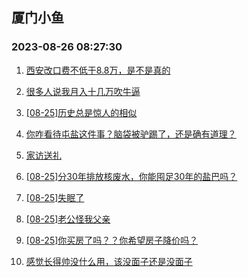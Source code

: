 ## 厦门小鱼 
### 2023-08-26 08:27:30

1. [西安改口费不低于8.8万，是不是真的](http://bbs.xmfish.com/read-htm-tid-18060282.html)

2. [很多人说我月入十几万吹牛逼](http://bbs.xmfish.com/read-htm-tid-18060296.html)

3. [[08-25]历史总是惊人的相似](http://bbs.xmfish.com/read-htm-tid-18060203.html)

4. [你咋看待屯盐这件事？脑袋被驴踢了，还是确有道理？](http://bbs.xmfish.com/read-htm-tid-18060109.html)

5. [家访送礼](http://bbs.xmfish.com/read-htm-tid-18060346.html)

6. [[08-25]分30年排放核废水，你能囤足30年的盐巴吗？](http://bbs.xmfish.com/read-htm-tid-18060286.html)

7. [[08-25]失眠了](http://bbs.xmfish.com/read-htm-tid-18060179.html)

8. [[08-25]老公怪我父亲](http://bbs.xmfish.com/read-htm-tid-18060485.html)

9. [[08-25]你买房了吗？？你希望房子降价吗？](http://bbs.xmfish.com/read-htm-tid-18060469.html)

10. [感觉长得帅没什么用，该没面子还是没面子](http://bbs.xmfish.com/read-htm-tid-18060507.html)

